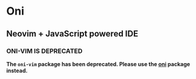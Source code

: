 # Oni
## Neovim + JavaScript powered IDE

### ONI-VIM IS DEPRECATED
__The `oni-vim` package has been deprecated. Please use the [oni](https://www.npmjs.com/package/oni) package instead.__
